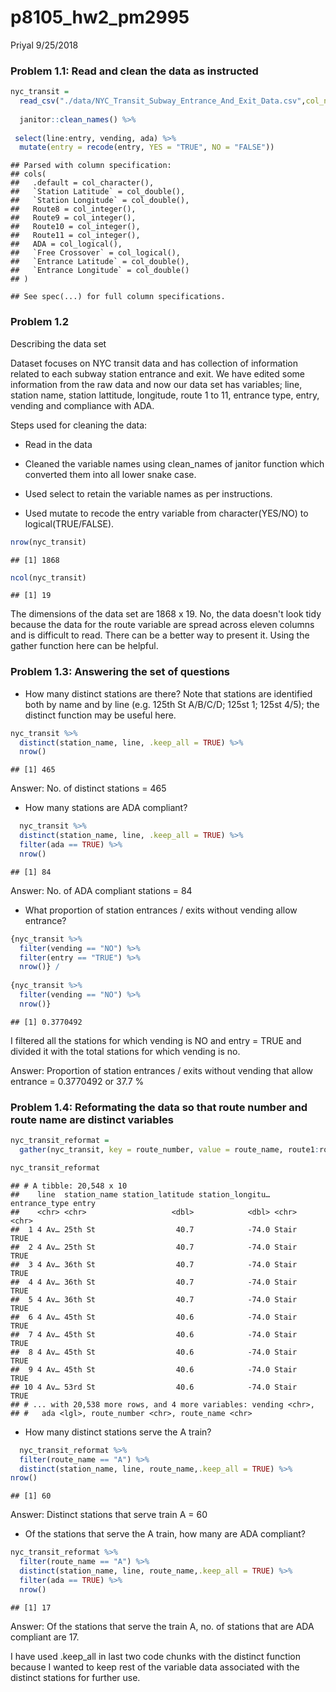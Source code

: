 p8105\_hw2\_pm2995
================
Priyal
9/25/2018

### Problem 1.1: Read and clean the data as instructed

``` r
nyc_transit = 
  read_csv("./data/NYC_Transit_Subway_Entrance_And_Exit_Data.csv",col_names = TRUE) %>%
  
  janitor::clean_names() %>% 
  
 select(line:entry, vending, ada) %>% 
  mutate(entry = recode(entry, YES = "TRUE", NO = "FALSE"))
```

    ## Parsed with column specification:
    ## cols(
    ##   .default = col_character(),
    ##   `Station Latitude` = col_double(),
    ##   `Station Longitude` = col_double(),
    ##   Route8 = col_integer(),
    ##   Route9 = col_integer(),
    ##   Route10 = col_integer(),
    ##   Route11 = col_integer(),
    ##   ADA = col_logical(),
    ##   `Free Crossover` = col_logical(),
    ##   `Entrance Latitude` = col_double(),
    ##   `Entrance Longitude` = col_double()
    ## )

    ## See spec(...) for full column specifications.

### Problem 1.2

Describing the data set

Dataset focuses on NYC transit data and has collection of information related to each subway station entrance and exit. We have edited some information from the raw data and now our data set has variables; line, station name, station lattitude, longitude, route 1 to 11, entrance type, entry, vending and compliance with ADA.

Steps used for cleaning the data:

-   Read in the data

-   Cleaned the variable names using clean\_names of janitor function which converted them into all lower snake case.

-   Used select to retain the variable names as per instructions.

-   Used mutate to recode the entry variable from character(YES/NO) to logical(TRUE/FALSE).

``` r
nrow(nyc_transit)
```

    ## [1] 1868

``` r
ncol(nyc_transit)
```

    ## [1] 19

The dimensions of the data set are 1868 x 19. No, the data doesn't look tidy because the data for the route variable are spread across eleven columns and is difficult to read. There can be a better way to present it. Using the gather function here can be helpful.

### Problem 1.3: Answering the set of questions

-   How many distinct stations are there? Note that stations are identified both by name and by line (e.g. 125th St A/B/C/D; 125st 1; 125st 4/5); the distinct function may be useful here.

``` r
nyc_transit %>%  
  distinct(station_name, line, .keep_all = TRUE) %>% 
  nrow()
```

    ## [1] 465

Answer: No. of distinct stations = 465

-   How many stations are ADA compliant?

``` r
  nyc_transit %>%
  distinct(station_name, line, .keep_all = TRUE) %>% 
  filter(ada == TRUE) %>% 
  nrow()
```

    ## [1] 84

Answer: No. of ADA compliant stations = 84

-   What proportion of station entrances / exits without vending allow entrance?

``` r
{nyc_transit %>% 
  filter(vending == "NO") %>% 
  filter(entry == "TRUE") %>% 
  nrow()} /
  
{nyc_transit %>% 
  filter(vending == "NO") %>% 
  nrow()}
```

    ## [1] 0.3770492

I filtered all the stations for which vending is NO and entry = TRUE and divided it with the total stations for which vending is no.

Answer: Proportion of station entrances / exits without vending that allow entrance = 0.3770492 or 37.7 %

### Problem 1.4: Reformating the data so that route number and route name are distinct variables

``` r
nyc_transit_reformat = 
  gather(nyc_transit, key = route_number, value = route_name, route1:route11) 

nyc_transit_reformat
```

    ## # A tibble: 20,548 x 10
    ##    line  station_name station_latitude station_longitu… entrance_type entry
    ##    <chr> <chr>                   <dbl>            <dbl> <chr>         <chr>
    ##  1 4 Av… 25th St                  40.7            -74.0 Stair         TRUE 
    ##  2 4 Av… 25th St                  40.7            -74.0 Stair         TRUE 
    ##  3 4 Av… 36th St                  40.7            -74.0 Stair         TRUE 
    ##  4 4 Av… 36th St                  40.7            -74.0 Stair         TRUE 
    ##  5 4 Av… 36th St                  40.7            -74.0 Stair         TRUE 
    ##  6 4 Av… 45th St                  40.6            -74.0 Stair         TRUE 
    ##  7 4 Av… 45th St                  40.6            -74.0 Stair         TRUE 
    ##  8 4 Av… 45th St                  40.6            -74.0 Stair         TRUE 
    ##  9 4 Av… 45th St                  40.6            -74.0 Stair         TRUE 
    ## 10 4 Av… 53rd St                  40.6            -74.0 Stair         TRUE 
    ## # ... with 20,538 more rows, and 4 more variables: vending <chr>,
    ## #   ada <lgl>, route_number <chr>, route_name <chr>

-   How many distinct stations serve the A train?

``` r
  nyc_transit_reformat %>%
  filter(route_name == "A") %>% 
  distinct(station_name, line, route_name,.keep_all = TRUE) %>%  
nrow()
```

    ## [1] 60

Answer: Distinct stations that serve train A = 60

-   Of the stations that serve the A train, how many are ADA compliant?

``` r
nyc_transit_reformat %>% 
  filter(route_name == "A") %>%
  distinct(station_name, line, route_name,.keep_all = TRUE) %>%
  filter(ada == TRUE) %>%
  nrow()
```

    ## [1] 17

Answer: Of the stations that serve the train A, no. of stations that are ADA compliant are 17.

I have used .keep\_all in last two code chunks with the distinct function because I wanted to keep rest of the variable data associated with the distinct stations for further use.
